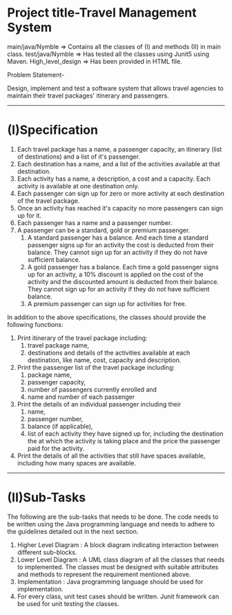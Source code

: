 
# Project title-Travel Management System

main/java/Nymble => Contains all the classes of (I) and methods (II) in main class.
test/java/Nymble => Has tested all the classes using Junit5 using Maven.
High_level_design => Has been provided in HTML file.

Problem Statement-

Design, implement and test a software system that allows travel agencies to maintain their travel packages' itinerary and passengers.

---

# (I)Specification

1. Each travel package has a name, a passenger capacity, an itinerary (list of destinations) and a list of it's passenger.
2. Each destination has a name, and a list of the activities available at that destination.
3. Each activity has a name, a description, a cost and a capacity. Each activity is available at one destination only. 
4. Each passenger can sign up for zero or more activity at each destination of the travel package.
5. Once an activity has reached it's capacity no more passengers can sign up for it.
6. Each passenger has a name and a passenger number. 
7. A passenger can be a standard, gold or premium passenger. 
    1. A standard passenger has a balance. And each time a standard passenger signs up for an activity the cost is deducted from their balance. They cannot sign up for an activity if they do not have sufficient balance.
    2. A gold passenger has a balance. Each time a gold passenger signs up for an activity, a 10% discount is applied on the cost of the activity and the discounted amount is deducted from their balance. They cannot sign up for an activity if they do not have sufficient balance.
    3. A premium passenger can sign up for activities for free.
    

In addition to the above specifications, the classes should provide the following functions:

1. Print itinerary of the travel package including: 
    1. travel package name, 
    2. destinations and details of the activities available at each destination, like name, cost, capacity and description.
2. Print the passenger list of the travel package including: 
    1. package name, 
    2. passenger capacity, 
    3. number of passengers currently enrolled and 
    4. name and number of each passenger
3. Print the details of an individual passenger including their 
    1. name, 
    2. passenger number, 
    3. balance (if applicable), 
    4. list of each activity they have signed up for, including the destination the at which the activity is taking place and the price the passenger paid for the activity.
4. Print the details of all the activities that still have spaces available, including how many spaces are available.

---

# (II)Sub-Tasks

The following are the sub-tasks that needs to be done. The code needs to be written using the Java programming language and needs to adhere to the guidelines detailed out in the next section.

1. Higher Level Diagram : A block diagram indicating interaction between different sub-blocks.
2. Lower Level Diagram : A UML class diagram of all the classes that needs to implemented. The classes must be designed with suitable attributes and methods to represent the requirement mentioned above.
3. Implementation : Java programming language should be used for implementation.
4. For every class, unit test cases should be written. Junit framework can be used for unit testing the classes.

